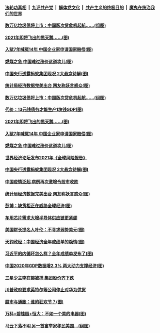 ####  [法轮功真相](../../../../basic/blob/master/README.md?t=01202001) &nbsp;|&nbsp; [九评共产党](../../../../9ping.md/blob/master/README.md?t=01202001) &nbsp;|&nbsp; [解体党文化](../../../../jtdwh.md/blob/master/README.md?t=01202001)  &nbsp;|&nbsp; [共产主义的终极目的](../../../../gczydzjmd.md/blob/master/README.md?t=01202001) &nbsp;|&nbsp; [魔鬼在统治我们的世界](../../../../mgztzwmdsj.md/blob/master/README.md?t=01202001) 

#### [数万亿垃圾债将上市：中国版次贷危机起航……(组图)](../pages/p5/959685.md?t=01202001) 

#### [2021年即将飞出的黑天鹅……(图)](../pages/p5/959680.md?t=01202001) 

#### [入狱7年喊冤14年 中国企业家申请国家赔偿(图)](../pages/p5/959641.md?t=01202001) 

#### [燃煤之急 中国难过涨价这道坎儿(图)](../pages/p5/959640.md?t=01202001) 

#### [中国央行透露蚂蚁集团现况 2大悬念待解(图)](../pages/p5/959633.md?t=01202001) 

#### [统计局经济数据完美出台 网友称妖言惑众(图)](../pages/p5/959574.md?t=01202001) 

#### [数万亿垃圾债将上市：中国版次贷危机起航……(组图)](../pages/p5/959685.md?t=01202001) 

#### [代价：13元钱债务才能生产1块钱GDP(图)](../pages/p5/959673.md?t=01202001) 

#### [2021年即将飞出的黑天鹅……(图)](../pages/p5/959680.md?t=01202001) 

#### [入狱7年喊冤14年 中国企业家申请国家赔偿(图)](../pages/p5/959641.md?t=01202001) 

#### [燃煤之急 中国难过涨价这道坎儿(图)](../pages/p5/959640.md?t=01202001) 

#### [世界经济论坛发布2021年《全球风险报告》](../pages/p5/959659.md?t=01202001) 

#### [中国央行透露蚂蚁集团现况 2大悬念待解(图)](../pages/p5/959633.md?t=01202001) 

#### [中国疫情泛起 病例再次激增令股市收跌](../pages/p5/959625.md?t=01202001) 

#### [统计局经济数据完美出台 网友称妖言惑众(图)](../pages/p5/959574.md?t=01202001) 

#### [彭博：缺货柜正在威胁全球经济(图)](../pages/p5/959571.md?t=01202001) 

#### [车用芯片需求大增半导体供应链更紧绷](../pages/p5/959558.md?t=01202001) 

#### [美国财长提名人叶伦：不寻求弱势美元(图)](../pages/p5/959554.md?t=01202001) 

#### [天钧政经：中国经济全年成绩单的隐情(图)](../pages/p5/959531.md?t=01202001) 

#### [习近平的内循环怎么样？全年成绩单发布了(图)](../pages/p5/959519.md?t=01202001) 

#### [中国2020年GDP数据增2.3% 两大动力支撑经济(图)](../pages/p5/959510.md?t=01202001) 

#### [三星少主李在镕被捕 集团股价齐下跌](../pages/p5/959503.md?t=01202001) 

#### [川普政府要求英特尔等公司停止对华为供货](../pages/p5/959501.md?t=01202001) 

#### [股市与通胀：谁的狂欢节？(图)](../pages/p5/959453.md?t=01202001) 

#### [万科+碧桂园+恒大：不如一个美的电器(图)](../pages/p5/959457.md?t=01202001) 

#### [马云下落不明 另一首富举家移民美国…(组图)](../pages/p5/959464.md?t=01202001) 

